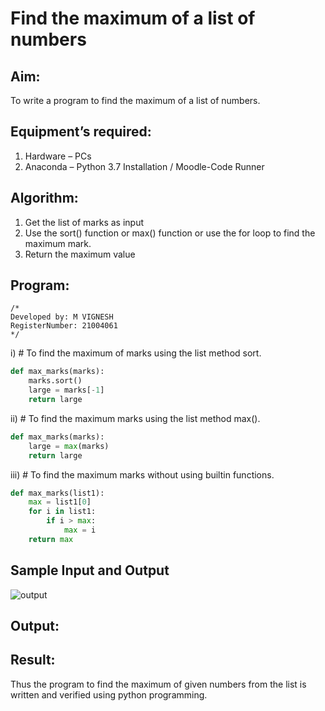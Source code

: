# Find the maximum of a list of numbers
## Aim:
To write a program to find the maximum of a list of numbers.
## Equipment’s required:
1.	Hardware – PCs
2.	Anaconda – Python 3.7 Installation / Moodle-Code Runner
## Algorithm:
1.	Get the list of marks as input
2.	Use the sort() function or max() function or use the for loop to find the maximum mark.
3.	Return the maximum value
## Program:
~~~
/*
Developed by: M VIGNESH
RegisterNumber: 21004061
*/
~~~
i)	# To find the maximum of marks using the list method sort.
```Python
def max_marks(marks):
	marks.sort()
	large = marks[-1]
	return large
```

ii)	# To find the maximum marks using the list method max().
```Python
def max_marks(marks):
	large = max(marks)
	return large
```

iii) # To find the maximum marks without using builtin functions.
```Python
def max_marks(list1):
	max = list1[0]
	for i in list1:
    	if i > max:
        	max = i
	return max
```
## Sample Input and Output
![output](./img/max_marks1.jpg) 

## Output:

## Result:
Thus the program to find the maximum of given numbers from the list is written and verified using python programming.